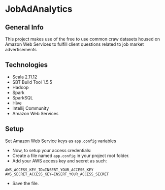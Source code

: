 # JobAdAnalytics

## General Info
This project makes use of the free to use common craw datasets housed on Amazon Web Services to fulfill client questions
related to job market advertisements
## Technologies
* Scala 2.11.12
* SBT Build Tool 1.5.5
* Hadoop
* Spark
* SparkSQL
* Hive
* Intellij Community
* Amazon Web Services

## Setup
Set Amazon Web Service keys as `app.config` variables
  * Now, to setup your access credentials:
  * Create a file named `app.config` in your project root folder.
  * Add your AWS access key and secret as such:
``` 
AWS_ACCESS_KEY_ID=INSERT_YOUR_ACCESS_KEY
AWS_SECRET_ACCESS_KEY=INSERT_YOUR_ACCESS_SECRET
```
  * Save the file.
